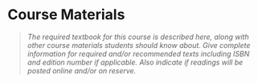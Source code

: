 # Course Materials

> *The required textbook for this course is described here, along with
> other course materials students should know about. Give complete
> information for required and/or recommended texts including ISBN and
> edition number if applicable. Also indicate if readings will be
> posted online and/or on reserve.*



